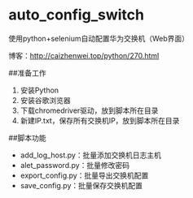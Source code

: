 # auto_config_switch
使用python+selenium自动配置华为交换机（Web界面）

博客：http://caizhenwei.top/python/270.html

##准备工作 
1. 安装Python 
2. 安装谷歌浏览器 
3. 下载chromedriver驱动，放到脚本所在目录 
4. 新建IP.txt，保存所有交换机IP，放到脚本所在目录 

##脚本功能
* add_log_host.py：批量添加交换机日志主机
* alet_password.py：批量修改密码
* export_config.py：批量导出交换机配置
* save_config.py：批量保存交换机配置
